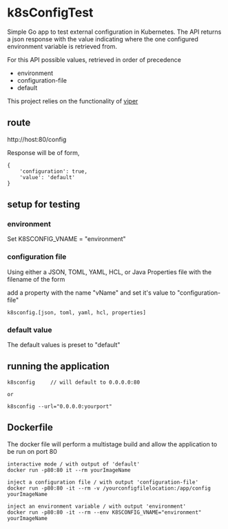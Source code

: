 # k8sConfigTest
Simple Go app to test external configuration in Kubernetes.  The API returns a json response with the value indicating where
the one configured environment variable is retrieved from.

For this API possible values, retrieved in order of precedence

 - environment
 - configuration-file
 - default

This project relies on the functionality of [viper](https://github.com/spf13/viper)

## route

http://host:80/config

Response will be of form,
 
```
{
	'configuration': true,
	'value': 'default'
}
```

## setup for testing

### environment 
Set K8SCONFIG_VNAME = "environment"

### configuration file
Using either a JSON, TOML, YAML, HCL, or Java Properties file
with the filename of the form

add a property with the name "vName" and set it's value to "configuration-file"

```
k8sconfig.[json, toml, yaml, hcl, properties]
```

### default value
The default values is preset to "default"


## running the application

```
k8sconfig     // will default to 0.0.0.0:80

or

k8sconfig --url="0.0.0.0:yourport"
```

## Dockerfile

The docker file will perform a multistage build and allow the application to be run on port 80

```
interactive mode / with output of 'default'
docker run -p80:80 it --rm yourImageName

inject a configuration file / with output 'configuration-file'
docker run -p80:80 -it --rm -v /yourconfigfilelocation:/app/config yourImageName

inject an environment variable / with output 'environment'
docker run -p80:80 -it --rm --env K8SCONFIG_VNAME="environment" yourImageName
```